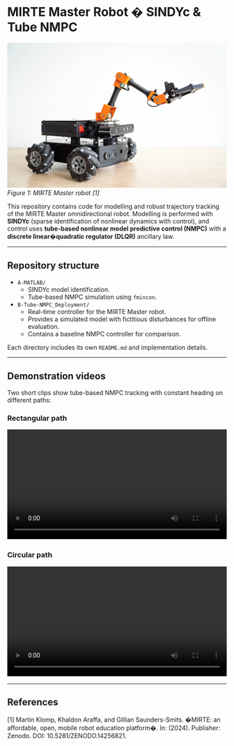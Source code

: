 # MIRTE Master Robot � SINDYc & Tube NMPC

![MIRTE Master](mirte_image.png)
*Figure 1: MIRTE Master robot [1]*

This repository contains code for modelling and robust trajectory tracking of the MIRTE Master omnidirectional robot. Modelling is performed with **SINDYc** (sparse identification of nonlinear dynamics with control), and control uses **tube-based nonlinear model predictive control (NMPC)** with a **discrete linear�quadratic regulator (DLQR)** ancillary law.

---

## Repository structure

- `A-MATLAB/`
  - SINDYc model identification.
  - Tube-based NMPC simulation using `fmincon`.
- `B-Tube-NMPC_Deployment/`
  - Real-time controller for the MIRTE Master robot.
  - Provides a simulated model with fictitious disturbances for offline evaluation.
  - Contains a baseline NMPC controller for comparison.
	
Each directory includes its own `README.md` and implementation details.

---

## Demonstration videos

Two short clips show tube-based NMPC tracking with constant heading on different paths:

### Rectangular path

<video controls width="720" style="max-width:100%">
  <source src="https://github.com/elbon1/mirte-master-tube_nmpc/releases/download/v0.1.0/rectangular_path.mp4?raw=1" type="video/mp4">
</video>

### Circular path

<video controls width="720" style="max-width:100%">
  <source src="https://github.com/elbon1/mirte-master-tube_nmpc/releases/download/v0.1.0/circular_path.mp4?raw=1" type="video/mp4">
</video>

---

## References

[1] Martin Klomp, Khaldon Araffa, and Gillian Saunders-Smits. �MIRTE: an affordable, open, mobile robot education platform�. In: (2024). Publisher: Zenodo. DOI: 10.5281/ZENODO.14256821.


